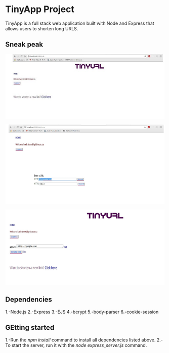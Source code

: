 # TinyApp Project

TinyApp is a full stack web application built with Node and Express that allows users to shorten long URLS.

## Sneak peak 
!["Home page"](https://github.com/steveabouem/TinyURL/blob/master/images/screenshotOne.jpg)

!["Short Url creation"](https://github.com/steveabouem/TinyURL/blob/master/images/screenshotTwo.jpg)

!["Resulting home page"](https://github.com/steveabouem/TinyURL/blob/master/images/screenshotThree.jpg)


## Dependencies
1.-Node.js
2.-Express
3.-EJS
4.-bcrypt
5.-body-parser
6.-cookie-session

## GEtting started

1.-Run the *npm install* command to install all dependencies listed above.
2.-To start the server, run it with the *node express_server.js* command.